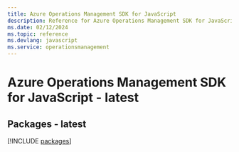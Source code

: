 ```yaml
---
title: Azure Operations Management SDK for JavaScript
description: Reference for Azure Operations Management SDK for JavaScript
ms.date: 02/12/2024
ms.topic: reference
ms.devlang: javascript
ms.service: operationsmanagement
---
```

# Azure Operations Management SDK for JavaScript - latest
## Packages - latest
[!INCLUDE [packages](operations-management-index.md)]